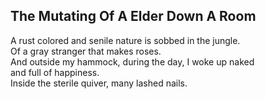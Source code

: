 The Mutating Of A Elder Down A Room
-----------------------------------
A rust colored and senile nature is sobbed in the jungle.  
Of a gray stranger that makes roses.  
And outside my hammock, during the day, I woke up naked  
and full of happiness.  
Inside the sterile quiver, many lashed nails.  
